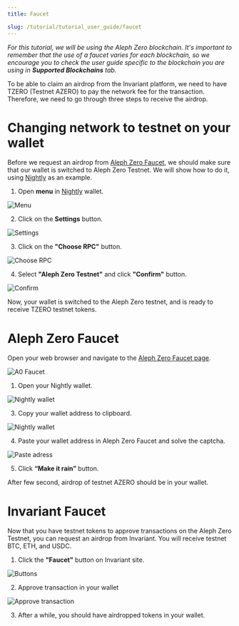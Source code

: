 ```yaml
---
title: Faucet

slug: /tutorial/tutorial_user_guide/faucet
---
```


_For this tutorial, we will be using the Aleph Zero blockchain. It's important to remember that the use of a faucet varies for each blockchain, so we encourage you to check the user guide specific to the blockchain you are using in **Supported Blockchains** tab._

To be able to claim an airdrop from the Invariant platform, we need to have TZERO (Testnet AZERO) to pay the network fee for the transaction. Therefore, we need to go through three steps to receive the airdrop.

# Changing network to testnet on your wallet

Before we request an airdrop from [Aleph Zero Faucet](https://faucet.test.azero.dev/), we should make sure that our wallet is switched to Aleph Zero Testnet. We will show how to do it, using [Nightly](https://nightly.app/) as an example.

1. Open **menu** in [Nightly](https://nightly.app/) wallet.

![Menu](/img/docs/app/a0/a0_menulight.png)

2. Click on the **Settings** button.

![Settings](/img/docs/app/a0/a0_menulight.png)

3. Click on the **"Choose RPC"** button.

![Choose RPC](/img/docs/app/a0/a0_chooserpc.png)

4. Select **"Aleph Zero Testnet"** and click **"Confirm"** button.

![Confirm](/img/docs/app/a0/a0_confirm.png)

Now, your wallet is switched to the Aleph Zero testnet, and is ready to receive TZERO testnet tokens.

# Aleph Zero Faucet

Open your web browser and navigate to the [Aleph Zero Faucet page](https://faucet.test.azero.dev/).

![A0 Faucet](/img/docs/app/a0/a0_a0faucet.png)

1. Open your Nightly wallet.

![Nightly wallet](/img/docs/app/a0/a0_wallet.png)

3. Copy your wallet address to clipboard.

![Nightly wallet](/img/docs/app/a0/a0_walletadress.png)

4. Paste your wallet address in Aleph Zero Faucet and solve the captcha.

![Paste adress](/img/docs/app/a0/a0_a0faucetadress.png)

5. Click **“Make it rain”** button.

After few second, airdrop of testnet AZERO should be in your wallet.

# Invariant Faucet

Now that you have testnet tokens to approve transactions on the Aleph Zero Testnet, you can request an airdrop from Invariant. You will receive testnet BTC, ETH, and USDC.

1. Click the **"Faucet"** button on Invariant site.

![Buttons](/img/docs/app/a0/a0_buttons.png)

2. Approve transaction in your wallet

![Approve transaction](/img/docs/app/a0/a0_transactionapprove.png)

3. After a while, you should have airdropped tokens in your wallet.
